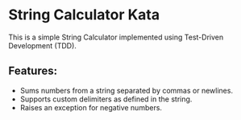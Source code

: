 # String Calculator Kata

This is a simple String Calculator implemented using Test-Driven Development (TDD).

## Features:
- Sums numbers from a string separated by commas or newlines.
- Supports custom delimiters as defined in the string.
- Raises an exception for negative numbers.
